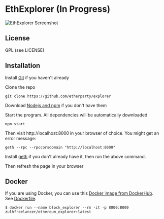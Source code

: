 # EthExplorer (In Progress)

![EthExplorer Screenshot](http://i.imgur.com/NHFYq0x.png)

## License

GPL (see LICENSE)

## Installation

Install [Git](https://git-scm.com/book/en/v2/Getting-Started-Installing-Git "Git installation") if you haven't already

Clone the repo

`git clone https://github.com/etherparty/explorer`

Download [Nodejs and npm](https://docs.npmjs.com/getting-started/installing-node "Nodejs install") if you don't have them

Start the program. All dependencies will be automatically downloaded

`npm start`

Then visit http://localhost:8000 in your browser of choice. You might get an error message:

`geth --rpc --rpccorsdomain "http://localhost:8000"`

Install [geth](https://github.com/ethereum/go-ethereum/wiki/Building-Ethereum "Geth install") if you don't already have it, then run the above command.

Then refresh the page in your browser

## Docker

If you are using Docker, you can use this [Docker image from DockerHub](https://hub.docker.com/r/zulhfreelancer/ethereum_explorer/). See [Dockerfile](Dockerfile).

```
$ docker run --name block_explorer --rm -it -p 8000:8000 zulhfreelancer/ethereum_explorer:latest
```
